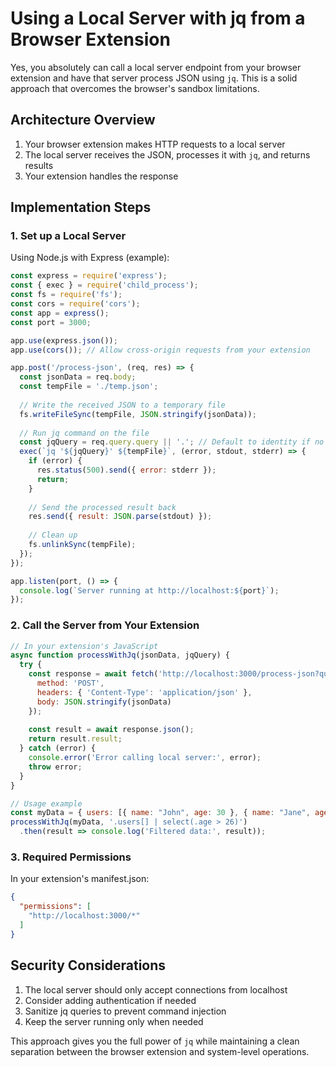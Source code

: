 # Using a Local Server with jq from a Browser Extension

Yes, you absolutely can call a local server endpoint from your browser extension and have that server process JSON using `jq`. This is a solid approach that overcomes the browser's sandbox limitations.

## Architecture Overview

1. Your browser extension makes HTTP requests to a local server
2. The local server receives the JSON, processes it with `jq`, and returns results
3. Your extension handles the response

## Implementation Steps

### 1. Set up a Local Server

Using Node.js with Express (example):

```javascript
const express = require('express');
const { exec } = require('child_process');
const fs = require('fs');
const cors = require('cors');
const app = express();
const port = 3000;

app.use(express.json());
app.use(cors()); // Allow cross-origin requests from your extension

app.post('/process-json', (req, res) => {
  const jsonData = req.body;
  const tempFile = './temp.json';
  
  // Write the received JSON to a temporary file
  fs.writeFileSync(tempFile, JSON.stringify(jsonData));
  
  // Run jq command on the file
  const jqQuery = req.query.query || '.'; // Default to identity if no query provided
  exec(`jq '${jqQuery}' ${tempFile}`, (error, stdout, stderr) => {
    if (error) {
      res.status(500).send({ error: stderr });
      return;
    }
    
    // Send the processed result back
    res.send({ result: JSON.parse(stdout) });
    
    // Clean up
    fs.unlinkSync(tempFile);
  });
});

app.listen(port, () => {
  console.log(`Server running at http://localhost:${port}`);
});
```

### 2. Call the Server from Your Extension

```javascript
// In your extension's JavaScript
async function processWithJq(jsonData, jqQuery) {
  try {
    const response = await fetch('http://localhost:3000/process-json?query=' + encodeURIComponent(jqQuery), {
      method: 'POST',
      headers: { 'Content-Type': 'application/json' },
      body: JSON.stringify(jsonData)
    });
    
    const result = await response.json();
    return result.result;
  } catch (error) {
    console.error('Error calling local server:', error);
    throw error;
  }
}

// Usage example
const myData = { users: [{ name: "John", age: 30 }, { name: "Jane", age: 25 }] };
processWithJq(myData, '.users[] | select(.age > 26)')
  .then(result => console.log('Filtered data:', result));
```

### 3. Required Permissions

In your extension's manifest.json:

```json
{
  "permissions": [
    "http://localhost:3000/*"
  ]
}
```

## Security Considerations

1. The local server should only accept connections from localhost
2. Consider adding authentication if needed
3. Sanitize jq queries to prevent command injection
4. Keep the server running only when needed

This approach gives you the full power of `jq` while maintaining a clean separation between the browser extension and system-level operations.
